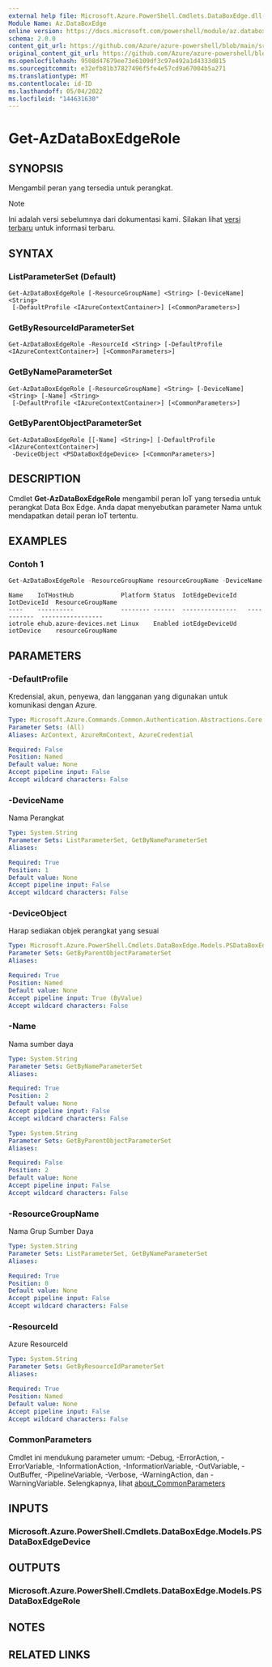 ```yaml
---
external help file: Microsoft.Azure.PowerShell.Cmdlets.DataBoxEdge.dll-Help.xml
Module Name: Az.DataBoxEdge
online version: https://docs.microsoft.com/powershell/module/az.databoxedge/get-azdataboxedgerole
schema: 2.0.0
content_git_url: https://github.com/Azure/azure-powershell/blob/main/src/DataBoxEdge/DataBoxEdge/help/Get-AzDataBoxEdgeRole.md
original_content_git_url: https://github.com/Azure/azure-powershell/blob/main/src/DataBoxEdge/DataBoxEdge/help/Get-AzDataBoxEdgeRole.md
ms.openlocfilehash: 9508d47679ee73e6109df3c97e492a1d4333d815
ms.sourcegitcommit: e32efb81b37827496f5fe4e57cd9a67004b5a271
ms.translationtype: MT
ms.contentlocale: id-ID
ms.lasthandoff: 05/04/2022
ms.locfileid: "144631630"
---
```

# Get-AzDataBoxEdgeRole

## SYNOPSIS
Mengambil peran yang tersedia untuk perangkat.

> [!NOTE]
>Ini adalah versi sebelumnya dari dokumentasi kami. Silakan lihat [versi terbaru](/powershell/module/az.databoxedge/get-azdataboxedgerole) untuk informasi terbaru.

## SYNTAX

### ListParameterSet (Default)
```
Get-AzDataBoxEdgeRole [-ResourceGroupName] <String> [-DeviceName] <String>
 [-DefaultProfile <IAzureContextContainer>] [<CommonParameters>]
```

### GetByResourceIdParameterSet
```
Get-AzDataBoxEdgeRole -ResourceId <String> [-DefaultProfile <IAzureContextContainer>] [<CommonParameters>]
```

### GetByNameParameterSet
```
Get-AzDataBoxEdgeRole [-ResourceGroupName] <String> [-DeviceName] <String> [-Name] <String>
 [-DefaultProfile <IAzureContextContainer>] [<CommonParameters>]
```

### GetByParentObjectParameterSet
```
Get-AzDataBoxEdgeRole [[-Name] <String>] [-DefaultProfile <IAzureContextContainer>]
 -DeviceObject <PSDataBoxEdgeDevice> [<CommonParameters>]
```

## DESCRIPTION
Cmdlet **Get-AzDataBoxEdgeRole** mengambil peran IoT yang tersedia untuk perangkat Data Box Edge. Anda dapat menyebutkan parameter Nama untuk mendapatkan detail peran IoT tertentu.

## EXAMPLES

### Contoh 1
```powershell
Get-AzDataBoxEdgeRole -ResourceGroupName resourceGroupName -DeviceName deviceName
```

```output
Name    IoTHostHub             Platform Status  IotEdgeDeviceId   IotDeviceId  ResourceGroupName
----    ----------             -------- ------  ---------------   -----------  -----------------
iotrole ehub.azure-devices.net Linux    Enabled iotEdgeDeviceUd   iotDevice    resourceGroupName
```

## PARAMETERS

### -DefaultProfile
Kredensial, akun, penyewa, dan langganan yang digunakan untuk komunikasi dengan Azure.

```yaml
Type: Microsoft.Azure.Commands.Common.Authentication.Abstractions.Core.IAzureContextContainer
Parameter Sets: (All)
Aliases: AzContext, AzureRmContext, AzureCredential

Required: False
Position: Named
Default value: None
Accept pipeline input: False
Accept wildcard characters: False
```

### -DeviceName
Nama Perangkat

```yaml
Type: System.String
Parameter Sets: ListParameterSet, GetByNameParameterSet
Aliases:

Required: True
Position: 1
Default value: None
Accept pipeline input: False
Accept wildcard characters: False
```

### -DeviceObject
Harap sediakan objek perangkat yang sesuai

```yaml
Type: Microsoft.Azure.PowerShell.Cmdlets.DataBoxEdge.Models.PSDataBoxEdgeDevice
Parameter Sets: GetByParentObjectParameterSet
Aliases:

Required: True
Position: Named
Default value: None
Accept pipeline input: True (ByValue)
Accept wildcard characters: False
```

### -Name
Nama sumber daya

```yaml
Type: System.String
Parameter Sets: GetByNameParameterSet
Aliases:

Required: True
Position: 2
Default value: None
Accept pipeline input: False
Accept wildcard characters: False
```

```yaml
Type: System.String
Parameter Sets: GetByParentObjectParameterSet
Aliases:

Required: False
Position: 2
Default value: None
Accept pipeline input: False
Accept wildcard characters: False
```

### -ResourceGroupName
Nama Grup Sumber Daya

```yaml
Type: System.String
Parameter Sets: ListParameterSet, GetByNameParameterSet
Aliases:

Required: True
Position: 0
Default value: None
Accept pipeline input: False
Accept wildcard characters: False
```

### -ResourceId
Azure ResourceId

```yaml
Type: System.String
Parameter Sets: GetByResourceIdParameterSet
Aliases:

Required: True
Position: Named
Default value: None
Accept pipeline input: False
Accept wildcard characters: False
```

### CommonParameters
Cmdlet ini mendukung parameter umum: -Debug, -ErrorAction, -ErrorVariable, -InformationAction, -InformationVariable, -OutVariable, -OutBuffer, -PipelineVariable, -Verbose, -WarningAction, dan -WarningVariable. Selengkapnya, lihat [about_CommonParameters](http://go.microsoft.com/fwlink/?LinkID=113216)

## INPUTS

### Microsoft.Azure.PowerShell.Cmdlets.DataBoxEdge.Models.PSDataBoxEdgeDevice

## OUTPUTS

### Microsoft.Azure.PowerShell.Cmdlets.DataBoxEdge.Models.PSDataBoxEdgeRole

## NOTES

## RELATED LINKS

